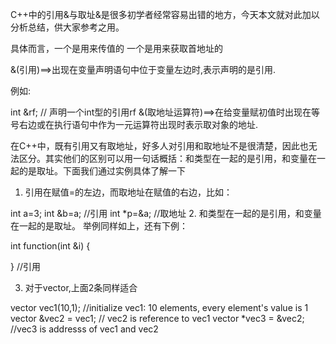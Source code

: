 C++中的引用&与取址&是很多初学者经常容易出错的地方，今天本文就对此加以分析总结，供大家参考之用。

具体而言，一个是用来传值的 一个是用来获取首地址的

&(引用)==>出现在变量声明语句中位于变量左边时,表示声明的是引用.
    
例如:

int &rf; // 声明一个int型的引用rf
&(取地址运算符)==>在给变量赋初值时出现在等号右边或在执行语句中作为一元运算符出现时表示取对象的地址.

在C++中，既有引用又有取地址，好多人对引用和取地址不是很清楚，因此也无法区分。其实他们的区别可以用一句话概括：和类型在一起的是引用，和变量在一起的是取址。下面我们通过实例具体了解一下

1. 引用在赋值=的左边，而取地址在赋值的右边，比如：

int a=3;
int &b=a;    //引用
int *p=&a;    //取地址
2. 和类型在一起的是引用，和变量在一起的是取址。 举例同样如上，还有下例：

int function(int &i)
{
  
} //引用

3. 对于vector,上面2条同样适合

vector<int> vec1(10,1); //initialize vec1: 10 elements, every element's value is 1
vector<int> &vec2 = vec1; // vec2 is reference to vec1
vector<int> *vec3 = &vec2; //vec3 is addresss of vec1 and vec2